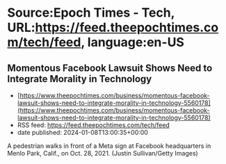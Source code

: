 # Source:Epoch Times - Tech, URL:https://feed.theepochtimes.com/tech/feed, language:en-US

## Momentous Facebook Lawsuit Shows Need to Integrate Morality in Technology
 - [https://www.theepochtimes.com/business/momentous-facebook-lawsuit-shows-need-to-integrate-morality-in-technology-5560178](https://www.theepochtimes.com/business/momentous-facebook-lawsuit-shows-need-to-integrate-morality-in-technology-5560178)
 - RSS feed: https://feed.theepochtimes.com/tech/feed
 - date published: 2024-01-08T13:00:35+00:00

A pedestrian walks in front of a Meta sign at Facebook headquarters in Menlo Park, Calif., on Oct. 28, 2021. (Justin Sullivan/Getty Images)

